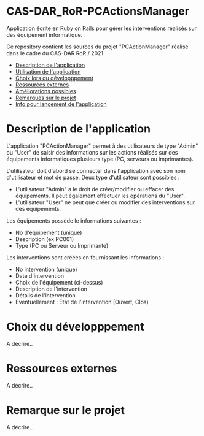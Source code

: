 # CAS-DAR_RoR-PCActionsManager
Application écrite en Ruby on Rails pour gérer les interventions réalisés sur des équipement informatique.

<a name="top"></a>
Ce repository contient les sources du projet "PCActionManager" réalisé dans le cadre du CAS-DAR RoR / 2021.

- [Description de l'application](#description-application)
- [Utilisation de l'application](#utilisation-application)
- [Choix lors du développpement](#choix-developpement)
- [Ressources externes](#ressources-externes)
- [Améliorations possibles](#ameliorations)
- [Remarques sur le projet](#remarques-projet)
- [Info pour lancement de l'application](#lancement-application)

<a name="description-application"></a>
# Description de l'application
L'application "PCActionManager" permet à des utilisateurs de type "Admin" ou "User" de saisir des informations sur les actions réalisés 
sur des équipements informatiques plusieurs type (PC, serveurs ou imprimantes).

L'utilisateur doit d'abord se connecter dans l'application avec son nom d'utilisateur et mot de passe.
Deux type d'utilisateur sont possibles :
* L'utilisateur "Admin" a le droit de créer/modifier ou effacer des équipements. 
	Il peut également effectuer les opérations du "User".
* L'utilisateur "User" ne peut que créer ou modifier des interventions sur des équipements.

Les équipements possède le informations suivantes :
* No d'équipement (unique)
* Description (ex PC001)
* Type (PC ou Serveur ou Imprimante)

Les interventions sont créées en fournissant les informations :
* No intervention (unique)
* Date d'intervention
* Choix de l'équipement (ci-dessus)
* Description de l'intervention
* Détails de l'intervention
* Eventuellement : Etat de l'intervention (Ouvert, Clos)

<a name="choix-developpementn"></a>
# Choix du développpement
A décrire..


<a name="ressources-externes"></a>
# Ressources externes
A décrire..


<a name="remarques-projet"></a>
# Remarque sur le projet
A décrire..

